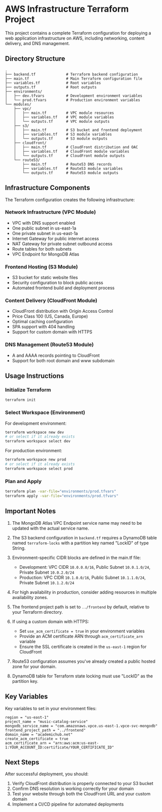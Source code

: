 # AWS Infrastructure Terraform Project

This project contains a complete Terraform configuration for deploying a web application infrastructure on AWS, including networking, content delivery, and DNS management.

## Directory Structure

```
.
├── backend.tf              # Terraform backend configuration
├── main.tf                 # Main Terraform configuration file
├── variables.tf            # Root variables
├── outputs.tf              # Root outputs
├── environments/
│   ├── dev.tfvars          # Development environment variables
│   └── prod.tfvars         # Production environment variables
└── modules/
    ├── vpc/
    │   ├── main.tf         # VPC module resources
    │   ├── variables.tf    # VPC module variables
    │   └── outputs.tf      # VPC module outputs
    ├── s3/
    │   ├── main.tf         # S3 bucket and frontend deployment
    │   ├── variables.tf    # S3 module variables
    │   └── outputs.tf      # S3 module outputs
    ├── cloudfront/
    │   ├── main.tf         # CloudFront distribution and OAC
    │   ├── variables.tf    # CloudFront module variables
    │   └── outputs.tf      # CloudFront module outputs
    └── route53/
        ├── main.tf         # Route53 DNS records
        ├── variables.tf    # Route53 module variables
        └── outputs.tf      # Route53 module outputs
```

## Infrastructure Components

The Terraform configuration creates the following infrastructure:

### Network Infrastructure (VPC Module)
- VPC with DNS support enabled
- One public subnet in us-east-1a
- One private subnet in us-east-1a
- Internet Gateway for public internet access
- NAT Gateway for private subnet outbound access
- Route tables for both subnets
- VPC Endpoint for MongoDB Atlas

### Frontend Hosting (S3 Module)
- S3 bucket for static website files
- Security configuration to block public access
- Automated frontend build and deployment process

### Content Delivery (CloudFront Module)
- CloudFront distribution with Origin Access Control
- Price Class 100 (US, Canada, Europe)
- Optimal caching configuration
- SPA support with 404 handling
- Support for custom domain with HTTPS

### DNS Management (Route53 Module)
- A and AAAA records pointing to CloudFront
- Support for both root domain and www subdomain

## Usage Instructions

### Initialize Terraform

```bash
terraform init
```

### Select Workspace (Environment)

For development environment:
```bash
terraform workspace new dev
# or select if it already exists
terraform workspace select dev
```

For production environment:
```bash
terraform workspace new prod
# or select if it already exists
terraform workspace select prod
```

### Plan and Apply

```bash
terraform plan -var-file="environments/prod.tfvars"
terraform apply -var-file="environments/prod.tfvars"
```

## Important Notes

1. The MongoDB Atlas VPC Endpoint service name may need to be updated with the actual service name.

2. The S3 backend configuration in `backend.tf` requires a DynamoDB table named `terraform-locks` with a partition key named "LockID" of type String.

3. Environment-specific CIDR blocks are defined in the main.tf file:
   - Development: VPC CIDR `10.0.0.0/16`, Public Subnet `10.0.1.0/24`, Private Subnet `10.0.2.0/24`
   - Production: VPC CIDR `10.1.0.0/16`, Public Subnet `10.1.1.0/24`, Private Subnet `10.1.2.0/24`

4. For high availability in production, consider adding resources in multiple availability zones.

5. The frontend project path is set to `../frontend` by default, relative to your Terraform directory.

6. If using a custom domain with HTTPS:
   - Set `use_acm_certificate = true` in your environment variables
   - Provide an ACM certificate ARN through `acm_certificate_arn` variable
   - Ensure the SSL certificate is created in the `us-east-1` region for CloudFront

7. Route53 configuration assumes you've already created a public hosted zone for your domain.

8. DynamoDB table for Terraform state locking must use "LockID" as the partition key.

## Key Variables

Key variables to set in your environment files:

```hcl
region = "us-east-1"
project_name = "music-catalog-service"
mongodb_service_name = "com.amazonaws.vpce.us-east-1.vpce-svc-mongodb"
frontend_project_path = "../frontend"
domain_name = "academichub.net"
create_acm_certificate = true
acm_certificate_arn = "arn:aws:acm:us-east-1:YOUR_ACCOUNT_ID:certificate/YOUR_CERTIFICATE_ID"
```

## Next Steps

After successful deployment, you should:

1. Verify CloudFront distribution is properly connected to your S3 bucket
2. Confirm DNS resolution is working correctly for your domain
3. Test your website through both the CloudFront URL and your custom domain
4. Implement a CI/CD pipeline for automated deployments
